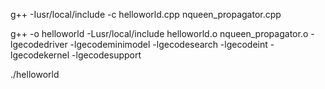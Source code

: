 g++ -Iusr/local/include -c helloworld.cpp nqueen_propagator.cpp

g++ -o helloworld -Lusr/local/include helloworld.o nqueen_propagator.o -lgecodedriver -lgecodeminimodel -lgecodesearch -lgecodeint -lgecodekernel -lgecodesupport

./helloworld

